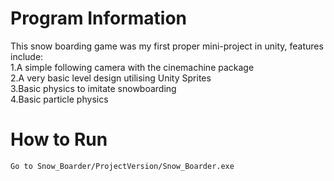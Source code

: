 # Program Information

This snow boarding game was my first proper mini-project in unity, features include:  
    1.A simple following camera with the cinemachine package  
    2.A very basic level design utilising Unity Sprites  
    3.Basic physics to imitate snowboarding  
    4.Basic particle physics  

# How to Run
    Go to Snow_Boarder/ProjectVersion/Snow_Boarder.exe